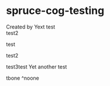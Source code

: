 # spruce-cog-testing
Created by Yext
test  
test2

 test

 test2

 test3test
 Yet another test


tbone
^noone
